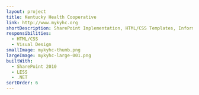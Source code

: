 ```yaml
---
layout: project
title: Kentucky Health Cooperative
link: http://www.mykyhc.org
shortDescription: SharePoint Implementation, HTML/CSS Templates, Information Architecture, Responsive Design, Research
responsibilities:
  - HTML/CSS
  - Visual Design
smallImage: mykyhc-thumb.png
largeImage: mykyhc-large-001.png
builtWith:
  - SharePoint 2010
  - LESS
  - .NET
sortOrder: 6
---
```

